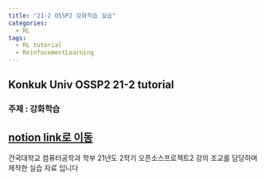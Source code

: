 ```yaml
---
title: "21-2 OSSP2 강화학습 실습"
categories:
  - RL
tags:
  - RL tutorial
  - ReinfocementLearning
---
```


## Konkuk Univ OSSP2 21-2 tutorial
### 주제 : 강화학습 
## [notion link로 이동](https://gem-oregano-8bf.notion.site/2-Konkuk-Univ-068d14db2e8e4b4f9fc1849237f6be15)

건국대학교 컴퓨터공학과 학부 21년도 2학기 오픈소스프로젝트2 강의 조교를 담당하며 제작한 실습 자료 입니다 
